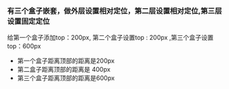 ### 有三个盒子嵌套，做外层设置相对定位，第二层设置相对定位,第三层设置固定定位
给第一个盒子添加top：200px, 第二个盒子设置top : 200px ,第三个盒子设置top：600px
* 第一个盒子距离顶部的距离是200px
* 第二盒子距离顶部的距离是 400px
* 第三个盒子距离顶部的距离是600px